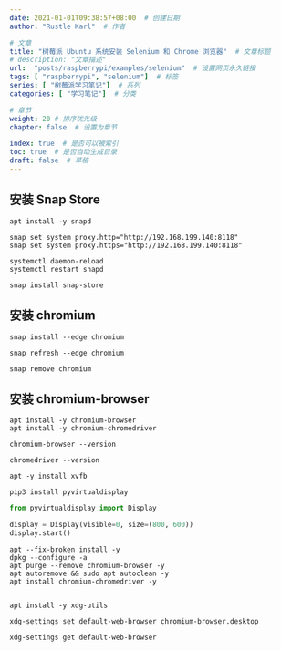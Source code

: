 ```yaml
---
date: 2021-01-01T09:38:57+08:00  # 创建日期
author: "Rustle Karl"  # 作者

# 文章
title: "树莓派 Ubuntu 系统安装 Selenium 和 Chrome 浏览器"  # 文章标题
# description: "文章描述"
url:  "posts/raspberrypi/examples/selenium"  # 设置网页永久链接
tags: [ "raspberrypi", "selenium"]  # 标签
series: [ "树莓派学习笔记"]  # 系列
categories: [ "学习笔记"]  # 分类

# 章节
weight: 20 # 排序优先级
chapter: false  # 设置为章节

index: true  # 是否可以被索引
toc: true  # 是否自动生成目录
draft: false  # 草稿
---
```


## 安装 Snap Store

```shell
apt install -y snapd
```

```shell
snap set system proxy.http="http://192.168.199.140:8118"
snap set system proxy.https="http://192.168.199.140:8118"
```

```shell
systemctl daemon-reload
systemctl restart snapd
```

```shell
snap install snap-store
```

## 安装 chromium

```shell
snap install --edge chromium
```

```shell
snap refresh --edge chromium
```

```shell
snap remove chromium
```

## 安装 chromium-browser

```shell
apt install -y chromium-browser
apt install -y chromium-chromedriver
```

```shell
chromium-browser --version
```

```shell
chromedriver --version
```

```shell
apt -y install xvfb
```

```shell
pip3 install pyvirtualdisplay
```

```python
from pyvirtualdisplay import Display

display = Display(visible=0, size=(800, 600))
display.start()
```

```shell
apt --fix-broken install -y
dpkg --configure -a
apt purge --remove chromium-browser -y
apt autoremove && sudo apt autoclean -y
apt install chromium-chromedriver -y
```

```shell

```

```shell
apt install -y xdg-utils
```

```shell
xdg-settings set default-web-browser chromium-browser.desktop
```

```shell
xdg-settings get default-web-browser
```
